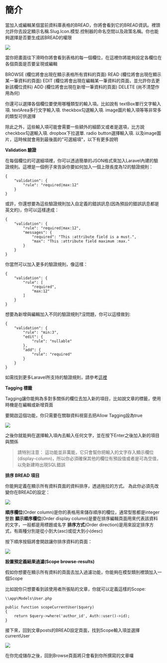 # 簡介

當加入或編輯某個當前資料庫表格的BREAD，你將會看到它的BREAD資訊。裡頭允許你去設定顯示名稱.Slug.Icon.模型.控制器的命名空間以及政策名稱。你也能夠選擇是否要生成該BREAD的權限

![](https://i.imgur.com/EV7rKEy.png)

當你把畫面往下滑時你將會看到表格的每一個欄位，在這裡你將能夠設定各欄位在各個頁面是否要呈現或編輯

BROWSE \(欄位將會出現在顯示表格所有資料的頁面\) READ \(欄位將會出現在顯示某一筆資料的頁面\) EDIT \(欄位將會出現在編輯某一筆資料的頁面，並允許你去更新該欄位資料\) ADD \(欄位將會出現在新增一筆資料的頁面\) DELETE \(尚不清楚作用為何\)

你還可以選擇各個欄位要使用哪種類型的輸入項。比如說有 textBox單行文字輸入項. textArea多行文字輸入項. theckbox勾選輸入項. image圖片輸入項等等非常多的類型可供選擇

除此之外，這些輸入項可能會需要一些額外的細節又或者是選項，比方說checkbox勾選輸入項. dropbox下拉選單. radio button選擇輸入項. 以及image圖片，這時候就會用到最後面的"可選細項"，以下有更多說明

**Validation 驗證**

在每個欄位的可選細項裡，你可以透過簡單的JSON格式來加入Laravel內建的驗證規則。這裡是一個例子來告訴你要如何加入一個上限長度為12的驗證規則：

```
{
    "validation": {
        "rule": "required|max:12"
    }
}
```

或許，你還想要為這些驗證規則加入自定義的錯誤訊息\(因為預設的錯誤訊息都是英文的\)，你可以這樣達成：

```
{
    "validation": {
        "rule": "required|max:12",
        "messages": {
            "required": "This :attribute field is a must.",
            "max": "This :attribute field maximum :max."
        }
    }
}
```

你當然可以加入更多的驗證規則，像這樣：

```
{
    "validation": {
        "rule": [
            "required",
            "max:12"
        ]
    }
}
```

想要為新增與編輯加入不同的驗證規則?沒問題，你可以這樣做到:

```
{
    "validation": {
        "rule": "min:3",
        "edit": {
            "rule": "nullable"
        },
        "add": {
            "rule": "required"
        }
    }
}
```

如需找到更多Laravel所支持的驗證規則，請參考[這裡](https://laravel.com/docs/8.x/validation#available-validation-rules)

**Tagging 標籤**

Tagging讓你能夠為多對多關係的欄位去加入新的項目，比如說文章的標籤，使用時機是在編輯或新增頁面

要開啟這個功能，你只需要在關聯資料視窗去把Allow Tagging設為true

![](https://i.imgur.com/IlXW9bN.png)

之後你就能夠在選擇輸入項內去輸入任何文字，並在按下Enter之後加入新的項目與關係

> 請特別注意： 這功能並非萬能，它只會幫你把輸入的文字存入顯示欄位\(display-column\)，所以你必須確保其他的欄位有預設值或者是可為空值，以免新建時出現SQL錯誤

**排序 BREAD 項目**

你能夠定義在顯示所有資料頁面的資料排序，透過拖拉的方式。 為此你必須先改變你在BREAD的設定：

![](https://i.imgur.com/N2eymUh.png)

**順序欄位**\(Order column\)是你的表格用來儲存順序的欄位，通常型態都是integer整數 **顯示順序欄位**\(Order display column\)是要在排序編輯頁面用來代表該資料的文字，一般都是用標題或名字 **排序方式**\(Order direction\)是用來設定排序方式，有兩種分別是從小到大\(asc\)或從大到小\(desc\)

按下順序按鈕將會開啟讓你排序資料的頁面：

![](https://i.imgur.com/EURqPvA.png)

**設置預定義結果過濾\(Scope browse-results\)**

假如你想要在顯示所有資料的頁面去加入過濾功能，你能夠在模型類別裡頭加入一個Scope

比如說你只想要看到該使用者所張貼的文章，你就可以定義這樣的Scope:

```
\\app\Models\User.php

public function scopeCurrentUser($query)
{
    return $query->where('author_id', Auth::user()->id);
}
```

接下來，回到文章posts的BREAD設定頁面，找到Scope輸入項並選擇currentUser

![](https://i.imgur.com/mCEbFA2.png)

在你完成儲存之後，回到Browse頁面將只會看到你所撰寫的文章囉

